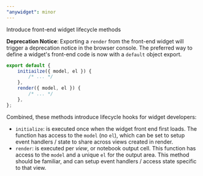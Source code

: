 ```yaml
---
"anywidget": minor
---
```


Introduce front-end widget lifecycle methods

**Deprecation Notice**: Exporting a `render` from the front-end widget will
trigger a deprecation notice in the browser console. The preferred way to define
a widget's front-end code is now with a `default` object export.

```js
export default {
	initiailze({ model, el }) {
		/* ... */
	},
	render({ model, el }) {
		/* ... */
	},
};
```

Combined, these methods introduce lifecycle hooks for widget developers:

- `initialize`: is executed once when the widget front end first loads. The
  function has access to the `model` (no `el`), which can be set to setup event
  handlers / state to share across views created in render.
- `render`: is executed per _view_, or notebook output cell. This function has
  access to the `model` and a unique `el` for the output area. This method
  should be familiar, and can setup event handlers / access state specific to
  that view.
